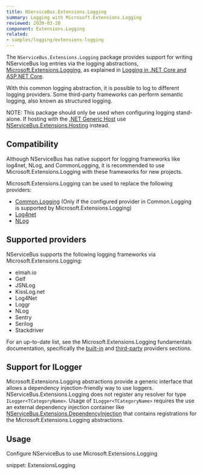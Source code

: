 ```yaml
---
title: NServiceBus.Extensions.Logging
summary: Logging with Microsoft.Extensions.Logging
reviewed: 2020-03-20
component: Extensions.Logging
related:
- samples/logging/extensions-logging
---
```


The `NServiceBus.Extensions.Logging` package provides support for writing NServiceBus log entries via the logging abstractions, [Microsoft.Extensions.Logging](https://docs.microsoft.com/en-us/dotnet/api/microsoft.extensions.logging), as explained in [Logging in .NET Core and ASP.NET Core](https://docs.microsoft.com/en-us/aspnet/core/fundamentals/logging/).

With this common logging abstraction, it is possible to log to different logging providers. Some third-party frameworks can perform semantic logging, also known as structured logging.

NOTE: This package should only be used when configuring logging stand-alone. If hosting with the [.NET Generic Host](https://docs.microsoft.com/en-us/aspnet/core/fundamentals/host/generic-host) use [NServiceBus.Extensions.Hosting](/nservicebus/hosting/extensions-hosting/) instead.

## Compatibility

Although NServiceBus has native support for logging frameworks like log4net, NLog, and CommonLogging, it is recommended to use Microsoft.Extensions.Logging with these frameworks for new projects.

Microsoft.Extensions.Logging can be used to replace the following providers:

- [Common.Logging](common-logging.md) (Only if the configured provider in Common.Logging is supported by Microsoft.Extensions.Logging)
- [Log4net](log4net.md)
- [NLog](nlog.md)

## Supported providers

NServiceBus supports the following logging frameworks via Microsoft.Extensions.Logging:

- elmah.io
- Gelf
- JSNLog
- KissLog.net
- Log4Net
- Loggr
- NLog
- Sentry
- Serilog
- Stackdriver

For an up-to-date list, see the Microsoft.Extensions.Logging fundamentals documentation, specifically the [built-in](https://docs.microsoft.com/en-us/aspnet/core/fundamentals/logging/#built-in-logging-providers) and [third-party](https://docs.microsoft.com/en-us/aspnet/core/fundamentals/logging/#third-party-logging-providers) providers sections.

## Support for ILogger<TCategoryName>

Microsoft.Extensions.Logging abstractions provide a generic interface that allows a dependency injection-friendly way to use loggers. NServiceBus.Extensions.Logging does not register any resolver for type `ILogger<TCategoryName>`. Usage of `ILogger<TCategoryName>` requires the use an external dependency injection container like [NServiceBus.Extensions.DependencyInjection](/nservicebus/dependency-injection/extensions-dependencyinjection.md) that contains registrations for the Microsoft.Extensions.Logging abstractions.

## Usage

Configure NServiceBus to use Microsoft.Extensions.Logging

snippet: ExtensionsLogging
